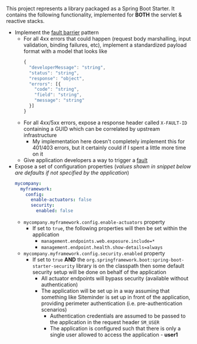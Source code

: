 This project represents a library packaged as a Spring Boot Starter. It contains the following functionality, implemented for **BOTH** the servlet & reactive stacks.

- Implement the [fault barrier](https://www.oracle.com/technetwork/articles/entarch/effective-exceptions2-097044.html) pattern
    - For all 4xx errors that could happen (request body marshalling, input validation, binding failures, etc), implement a standardized payload format with a model that looks like
       ```js
       {
         "developerMessage": "string",
         "status": "string",
         "response": "object",
         "errors": [{
           "code": "string",
           "field": "string",
           "message": "string"
         }]
       }
       ```
    - For all 4xx/5xx errors, expose a response header called `X-FAULT-ID` containing a GUID which can be correlated by upstream infrastructure
        - My implementation here doesn't completely implement this for 401/403 errors, but it certainly could if I spent a little more time on it
    - Give application developers a way to trigger a [fault](https://www.oracle.com/technetwork/articles/entarch/effective-exceptions2-097044.html)
- Expose a set of configuration properties (_values shown in snippet below are defaults if not specified by the application_)
    ```yaml
    mycompany:
      myframework:
        config:
          enable-actuators: false
          security:
            enabled: false
    ```
    - `mycompany.myframework.config.enable-actuators` property
        - If set to `true`, the following properties will then be set within the application
            - `management.endpoints.web.exposure.include=*`
            - `management.endpoint.health.show-details=always`
    - `mycompany.myframework.config.security.enabled` property
        - If set to `true` **AND** the `org.springframework.boot:spring-boot-starter-security` library is on the classpath then some default security setup will be done on behalf of the application
            - All actuator endpoints will bypass security (available without authentication)
            - The application will be set up in a way assuming that something like Siteminder is set up in front of the application, providing perimeter authentication (i.e. pre-authentication scenarios)
                - Authentication credentials are assumed to be passed to the application in the request header `SM_USER`
                - The application is configured such that there is only a single user allowed to access the application - **user1**
